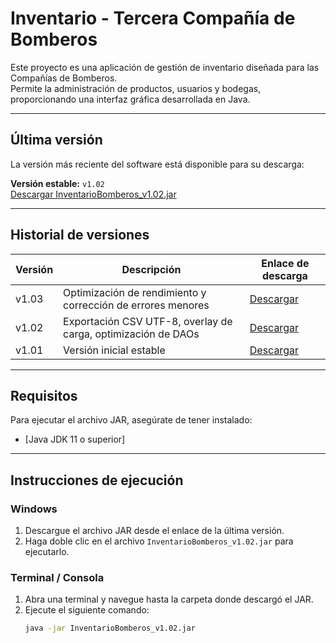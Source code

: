# Inventario - Tercera Compañía de Bomberos

Este proyecto es una aplicación de gestión de inventario diseñada para las Compañías de Bomberos.  
Permite la administración de productos, usuarios y bodegas, proporcionando una interfaz gráfica desarrollada en Java.

---

## Última versión
La versión más reciente del software está disponible para su descarga:

**Versión estable:** `v1.02`  
[Descargar InventarioBomberos_v1.02.jar](https://github.com/Pixuh/Inventario-Tercera-Compa-ia/releases/download/v1.02/InventarioBomberos_v1.02.jar)

---

## Historial de versiones
| Versión | Descripción | Enlace de descarga |
|----------|--------------|--------------------|
| v1.03 | Optimización de rendimiento y corrección de errores menores | [Descargar](https://github.com/Pixuh/Inventario-Tercera-Compa-ia/releases/download/v1.03/InventarioBomberos_v1.03.jar) |
| v1.02 | Exportación CSV UTF-8, overlay de carga, optimización de DAOs | [Descargar](https://github.com/Pixuh/Inventario-Tercera-Compa-ia/releases/download/v1.02/InventarioBomberos_v1.02.jar) |
| v1.01 | Versión inicial estable | [Descargar](https://github.com/Pixuh/Inventario-Tercera-Compa-ia/releases/download/v1.01/InventarioBomberos_v1.01.jar) |

---

## Requisitos
Para ejecutar el archivo JAR, asegúrate de tener instalado:

- [Java JDK 11 o superior]

---

## Instrucciones de ejecución

### Windows
1. Descargue el archivo JAR desde el enlace de la última versión.
2. Haga doble clic en el archivo `InventarioBomberos_v1.02.jar` para ejecutarlo.

### Terminal / Consola
1. Abra una terminal y navegue hasta la carpeta donde descargó el JAR.
2. Ejecute el siguiente comando:
   ```bash
   java -jar InventarioBomberos_v1.02.jar

